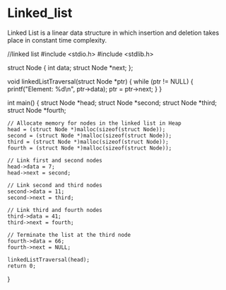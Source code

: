 # Linked_list
Linked List is a linear data structure in which insertion and deletion takes place in constant time complexity.



//linked list
#include <stdio.h>
#include <stdlib.h>
 
struct Node
{
    int data;
    struct Node *next;
};
 
void linkedListTraversal(struct Node *ptr)
{
    while (ptr != NULL)
    {
        printf("Element: %d\n", ptr->data);
        ptr = ptr->next;
    }
}
 
int main()
{
    struct Node *head;
    struct Node *second;
    struct Node *third;
    struct Node *fourth;
 
    // Allocate memory for nodes in the linked list in Heap
    head = (struct Node *)malloc(sizeof(struct Node));
    second = (struct Node *)malloc(sizeof(struct Node));
    third = (struct Node *)malloc(sizeof(struct Node));
    fourth = (struct Node *)malloc(sizeof(struct Node));
 
    // Link first and second nodes
    head->data = 7;
    head->next = second;
 
    // Link second and third nodes
    second->data = 11;
    second->next = third;
 
    // Link third and fourth nodes
    third->data = 41;
    third->next = fourth;
 
    // Terminate the list at the third node
    fourth->data = 66;
    fourth->next = NULL;
 
    linkedListTraversal(head);
    return 0;
}

